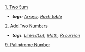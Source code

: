 [1. Two Sum](./Problems/TwoSum/README.md)     
- ***tags**: [Arrays](./Arrays.md), [Hash table](./HashTable.md)*

[2. Add Two Numbers](./Problems/AddTwoNumbers/README.md)
- ***tags**: [LinkedList](./LinkedList.md), [Math](./Math.md), [Recursion](./Recursion.md)*



[9. Palindrome Number](./Problems/PalindromeNumber/README.md)
